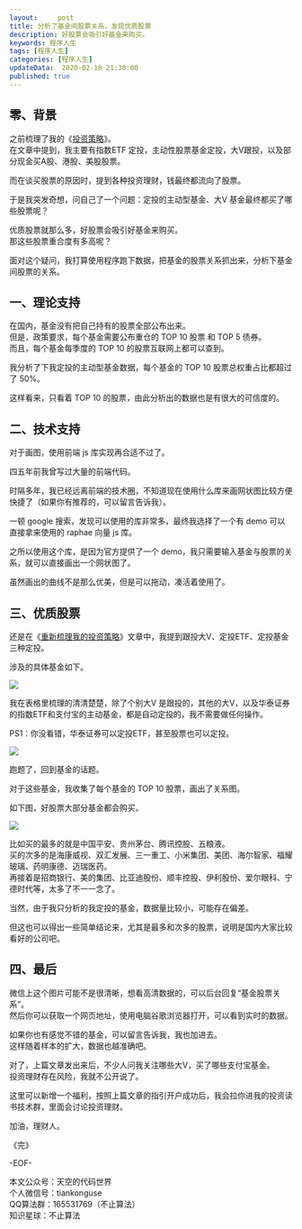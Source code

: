 ```yaml
---   
layout:     post  
title: 分析了基金间股票关系，发现优质股票    
description: 好股票会吸引好基金来购买。   
keywords: 程序人生  
tags: [程序人生]    
categories: [程序人生]  
updateData:  2020-02-18 21:30:00  
published: true  
---  
```



## 零、背景  


之前梳理了我的《[投资策略](https://mp.weixin.qq.com/s/w73ZrA-wamXiWktDoIgbiw)》。  
在文章中提到，我主要有指数ETF 定投，主动性股票基金定投，大V跟投，以及部分现金买A股、港股、美股股票。  


而在谈买股票的原因时，提到各种投资理财，钱最终都流向了股票。  


于是我突发奇想，问自己了一个问题：定投的主动型基金、大V 基金最终都买了哪些股票呢？  


优质股票就那么多，好股票会吸引好基金来购买。  
那这些股票重合度有多高呢？  


面对这个疑问，我打算使用程序跑下数据，把基金的股票关系抓出来，分析下基金间股票的关系。  


## 一、理论支持  


在国内，基金没有把自己持有的股票全部公布出来。  
但是，政策要求，每个基金需要公布重仓的 TOP 10 股票 和 TOP 5 债券。  
而且，每个基金每季度的 TOP 10 的股票互联网上都可以查到。  


我分析了下我定投的主动型基金数据，每个基金的 TOP 10 股票总权重占比都超过了 50%。  


这样看来，只看着 TOP 10 的股票，由此分析出的数据也是有很大的可信度的。  


## 二、技术支持  


对于画图，使用前端 js 库实现再合适不过了。  


四五年前我曾写过大量的前端代码。  


时隔多年，我已经远离前端的技术圈，不知道现在使用什么库来画网状图比较方便快捷了（如果你有推荐的，可以留言告诉我）。  


一顿 google 搜索，发现可以使用的库非常多，最终我选择了一个有 demo 可以直接拿来使用的 raphae 向量 js 库。  


之所以使用这个库，是因为官方提供了一个 demo，我只需要输入基金与股票的关系，就可以直接画出一个网状图了。  


虽然画出的曲线不是那么优美，但是可以拖动，凑活着使用了。  



## 三、优质股票  


还是在《[重新梳理我的投资策略](https://mp.weixin.qq.com/s/w73ZrA-wamXiWktDoIgbiw)》文章中，我提到跟投大V、定投ETF、定投基金三种定投。  


涉及的具体基金如下。  


![](http://res.tiankonguse.com/images/2021/02/22/001.png)  


我在表格里梳理的清清楚楚，除了个别大V 是跟投的，其他的大V，以及华泰证券的指数ETF和支付宝的主动基金，都是自动定投的，我不需要做任何操作。  


PS1：你没看错，华泰证券可以定投ETF，甚至股票也可以定投。  


![](http://res.tiankonguse.com/images/2021/02/22/002.png)  



跑题了，回到基金的话题。  



对于这些基金，我收集了每个基金的 TOP 10 股票，画出了关系图。  


如下图，好股票大部分基金都会购买。  


![](http://res.tiankonguse.com/images/2021/02/22/003.png)  


比如买的最多的就是中国平安、贵州茅台、腾讯控股、五粮液。  
买的次多的是海康威视、双汇发展、三一重工、小米集团、美团、海尔智家、福耀玻璃、药明康德、迈瑞医药。  
再接着是招商银行、美的集团、比亚迪股份、顺丰控股、伊利股份、爱尔眼科、宁德时代等，太多了不一一念了。  


当然，由于我只分析的我定投的基金，数据量比较小，可能存在偏差。  


但这也可以得出一些简单结论来，尤其是最多和次多的股票，说明是国内大家比较看好的公司吧。  


## 四、最后  


微信上这个图片可能不是很清晰，想看高清数据的，可以后台回复“基金股票关系”。  
然后你可以获取一个网页地址，使用电脑谷歌浏览器打开，可以看到实时的数据。  


如果你也有感觉不错的基金，可以留言告诉我，我也加进去。  
这样随着样本的扩大，数据也越准确吧。  


对了，上篇文章发出来后，不少人问我关注哪些大V，买了哪些支付宝基金。  
投资理财存在风险，我就不公开说了。  


这里可以新增一个福利，按照上篇文章的指引开户成功后，我会拉你进我的投资读书技术群，里面会讨论投资理财。  



加油，理财人。  


《完》  


-EOF-  



本文公众号：天空的代码世界  
个人微信号：tiankonguse  
QQ算法群：165531769（不止算法）  
知识星球：不止算法  

